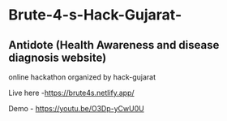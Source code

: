 # Brute-4-s-Hack-Gujarat-
## Antidote (Health Awareness and disease diagnosis website)
online hackathon organized by hack-gujarat 

Live here -https://brute4s.netlify.app/

Demo - https://youtu.be/O3Dp-yCwU0U
